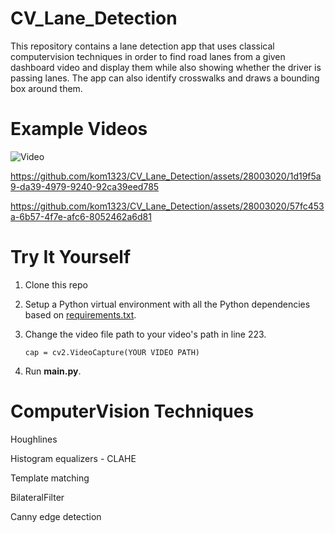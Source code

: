 # CV_Lane_Detection
This repository contains a lane detection app that uses classical computervision techniques in order to find road lanes from a given
dashboard video and display them while also showing whether the driver is passing lanes. The app can also identify crosswalks and draws a bounding box around them.

# Example Videos
<p align="Left">
  <img src="Driving-passDay-output.mp4" alt="Video">
</p>


https://github.com/kom1323/CV_Lane_Detection/assets/28003020/1d19f5a9-da39-4979-9240-92ca39eed785

https://github.com/kom1323/CV_Lane_Detection/assets/28003020/57fc453a-6b57-4f7e-afc6-8052462a6d81

# Try It Yourself

1. Clone this repo
2. Setup a Python virtual environment with all the Python dependencies based on [requirements.txt](requirements.txt).
3. Change the video file path to your video's path in line 223.
   
   `cap = cv2.VideoCapture(YOUR VIDEO PATH)`
4. Run **main.py**.

# ComputerVision Techniques 
Houghlines

Histogram equalizers - CLAHE

Template matching

BilateralFilter

Canny edge detection
